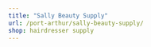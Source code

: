 ```yaml
---
title: "Sally Beauty Supply"
url: /port-arthur/sally-beauty-supply/
shop: hairdresser supply
---
```

